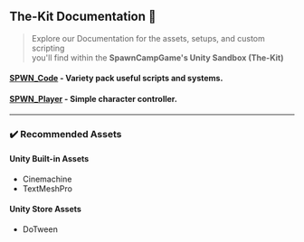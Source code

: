 ## The-Kit Documentation 📘
> Explore our Documentation for the assets, setups, and custom scripting  
> you'll find within the **SpawnCampGame's Unity Sandbox (The-Kit)**

#### [SPWN_Code](https://github.com/SpawnCampGames/The-Kit/blob/main/Documentation/SPWN_Code.md) - Variety pack useful scripts and systems.  
#### [SPWN_Player](https://github.com/SpawnCampGames/The-Kit/blob/main/Documentation/SPWN_Player.md) - Simple character controller.


---

### ✔️ Recommended Assets
#### Unity Built-in Assets
- Cinemachine
- TextMeshPro
#### Unity Store Assets
- DoTween
